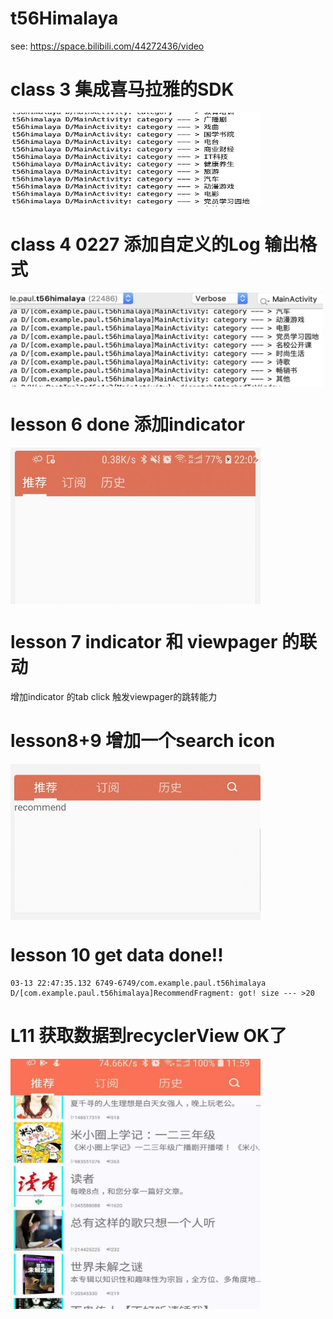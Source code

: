 # t56Himalaya
see: https://space.bilibili.com/44272436/video

# class 3 集成喜马拉雅的SDK

<img src="/img/testSDKok.jpg" width = "400" height = "150" alt="myFuzhouGarden" align="middle" />

# class 4 0227 添加自定义的Log 输出格式

<img src="/img/logUtilOK.jpg" width = "500" height = "150" align="middle"/>

# lesson 6 done 添加indicator

<img src="/img/L6OK.jpg" width = "400" height = "250" align="middle"/>

# lesson 7 indicator 和 viewpager 的联动

增加indicator 的tab click 触发viewpager的跳转能力


# lesson8+9 增加一个search icon

<img src="/img/L8Ok.jpg" width = "400" height = "250" align="middle"/>

# lesson 10 get data done!!

```
03-13 22:47:35.132 6749-6749/com.example.paul.t56himalaya D/[com.example.paul.t56himalaya]RecommendFragment: got! size --- >20
```


# L11 获取数据到recyclerView OK了

<img src="/img/L11RecyclerViewOK.jpeg" width = "400" height = "400" align="middle"/>


